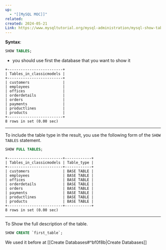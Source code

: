 ```yaml
---
up:
  - "[[MySQL MOC]]"
related: 
created: 2024-05-21
Link: https://www.mysqltutorial.org/mysql-administration/mysql-show-tables/
---
```

**Syntax**:
```sql
SHOW TABLES;
```
- you should use first the database that you want to show it 

```
+-------------------------+
| Tables_in_classicmodels |
+-------------------------+
| customers               |
| employees               |
| offices                 |
| orderdetails            |
| orders                  |
| payments                |
| productlines            |
| products                |
+-------------------------+
8 rows in set (0.00 sec)
```
---
To include the table type in the result, you use the following form of the `SHOW TABLES` statement.
```sql
SHOW FULL TABLES;
```

```
+-------------------------+------------+
| Tables_in_classicmodels | Table_type |
+-------------------------+------------+
| customers               | BASE TABLE |
| employees               | BASE TABLE |
| offices                 | BASE TABLE |
| orderdetails            | BASE TABLE |
| orders                  | BASE TABLE |
| payments                | BASE TABLE |
| productlines            | BASE TABLE |
| products                | BASE TABLE |
+-------------------------+------------+
8 rows in set (0.00 sec)
```
---
To Show the full description of the table.
```sql
SHOW CREATE `first_table`;
```
We used it before at [[Create Databases#^bf0f8b|Create Databases]]
